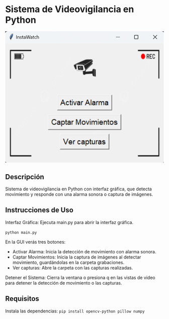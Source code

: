 # Sistema de Videovigilancia en Python

![GUI vídeovigilancia](recursos/portada.png)


## Descripción
Sistema de videovigilancia en Python con interfaz gráfica, que detecta movimiento y responde con una alarma sonora o captura de imágenes.

## Instrucciones de Uso

Interfaz Gráfica:
Ejecuta main.py para abrir la interfaz gráfica.

`python main.py`

En la GUI verás tres botones:
- Activar Alarma: Inicia la detección de movimiento con alarma sonora.
- Captar Movimientos: Inicia la captura de imágenes al detectar movimiento, guardándolas en la carpeta grabaciones.
- Ver capturas: Abre la carpeta con las capturas realizadas.

Detener el Sistema:
Cierra la ventana o presiona q en las vistas de video para detener la detección de movimiento o las capturas.

## Requisitos
Instala las dependencias:
`pip install opencv-python pillow numpy`
